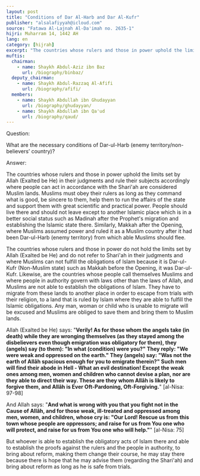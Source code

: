 ```yaml
---
layout: post
title: "Conditions of Dar Al-Harb and Dar Al-Kufr"
publisher: "alsalafiyyah@icloud.com"
source: "Fatawa Al-Lajnah Al-Da'imah no. 2635-1"
hijri: Muharram 14, 1442 AH
lang: en
category: [hijrah]
excerpt: "The countries whose rulers and those in power uphold the limits set by Allah (Exalted be He) in their judgments and rule their subjects accordingly where people can act in accordance with the Shari'ah are considered Muslim lands."
muftis:
  chairman: 
    - name: Shaykh Abdul-Aziz ibn Baz
      url: /biography/binbaz/
  deputy_chairman:
    - name: Shaykh Abdul-Razzaq Al-Afifi
      url: /biography/afifi/
  members: 
    - name: Shaykh Abdullah ibn Ghudayyan
      url: /biography/ghudayyan/
    - name: Shaykh Abdullah ibn Qa'ud
      url: /biography/qaud/
---
```


Question:

What are the necessary conditions of Dar-ul-Harb (enemy territory/non-believers’ country)?

Answer:

The countries whose rulers and those in power uphold the limits set by Allah (Exalted be He) in their judgments and rule their subjects accordingly where people can act in accordance with the Shari'ah are considered Muslim lands. Muslims must obey their rulers as long as they command what is good, be sincere to them, help them to run the affairs of the state and support them with great scientific and practical power. People should live there and should not leave except to another Islamic place which is in a better social status such as Madinah after the Prophet's migration and establishing the Islamic state there. Similarly, Makkah after the Opening, where Muslims assumed power and ruled it as a Muslim country after it had been Dar-ul-Harb (enemy territory) from which able Muslims should flee.

The countries whose rulers and those in power do not hold the limits set by Allah (Exalted be He) and do not refer to Shari'ah in their judgments and where Muslims can not fulfill the obligations of Islam because it is Dar-ul-Kufr (Non-Muslim state) such as Makkah before the Opening, it was Dar-ul-Kufr. Likewise, are the countries whose people call themselves Muslims and where people in authority govern with laws other than the laws of Allah, and Muslims are not able to establish the obligations of Islam. They have to migrate from these lands to another place in order to escape from trials with their religion, to a land that is ruled by Islam where they are able to fulfill the Islamic obligations. Any man, woman or child who is unable to migrate will be excused and Muslims are obliged to save them and bring them to Muslim lands. 

Allah (Exalted be He) says: "**Verily! As for those whom the angels take (in death) while they are wronging themselves (as they stayed among the disbelievers even though emigration was obligatory for them), they (angels) say (to them): "In what (condition) were you?" They reply: "We were weak and oppressed on the earth." They (angels) say: "Was not the earth of Allâh spacious enough for you to emigrate therein?" Such men will find their abode in Hell - What an evil destination! Except the weak ones among men, women and children who cannot devise a plan, nor are they able to direct their way. These are they whom Allâh is likely to forgive them, and Allâh is Ever Oft-Pardoning, Oft-Forgiving.**" [al-Nisa: 97-98]

And Allah says: "**And what is wrong with you that you fight not in the Cause of Allâh, and for those weak, ill-treated and oppressed among men, women, and children, whose cry is: "Our Lord! Rescue us from this town whose people are oppressors; and raise for us from You one who will protect, and raise for us from You one who will help."**" [al-Nisa: 75]

But whoever is able to establish the obligatory acts of Islam there and able to establish the proofs against the rulers and the people in authority, to bring about reform, making them change their course, he may stay there because there is hope that he may advise them (regarding the Shari'ah) and bring about reform as long as he is safe from trials.

